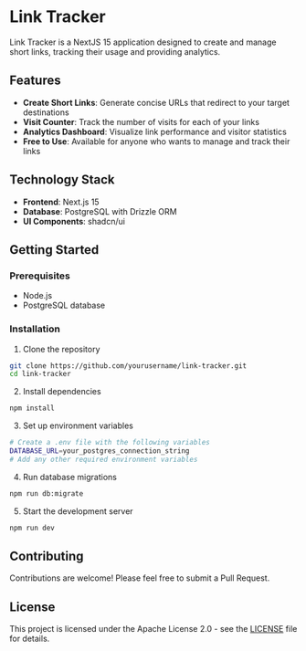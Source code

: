 # Link Tracker

Link Tracker is a NextJS 15 application designed to create and manage short links, tracking their usage and providing analytics.

## Features

- **Create Short Links**: Generate concise URLs that redirect to your target destinations
- **Visit Counter**: Track the number of visits for each of your links
- **Analytics Dashboard**: Visualize link performance and visitor statistics
- **Free to Use**: Available for anyone who wants to manage and track their links

## Technology Stack

- **Frontend**: Next.js 15
- **Database**: PostgreSQL with Drizzle ORM
- **UI Components**: shadcn/ui

## Getting Started

### Prerequisites

- Node.js
- PostgreSQL database

### Installation

1. Clone the repository
```bash
git clone https://github.com/yourusername/link-tracker.git
cd link-tracker
```

2. Install dependencies
```bash
npm install
```

3. Set up environment variables
```bash
# Create a .env file with the following variables
DATABASE_URL=your_postgres_connection_string
# Add any other required environment variables
```

4. Run database migrations
```bash
npm run db:migrate
```

5. Start the development server
```bash
npm run dev
```

## Contributing

Contributions are welcome! Please feel free to submit a Pull Request.

## License

This project is licensed under the Apache License 2.0 - see the [LICENSE](LICENSE) file for details.